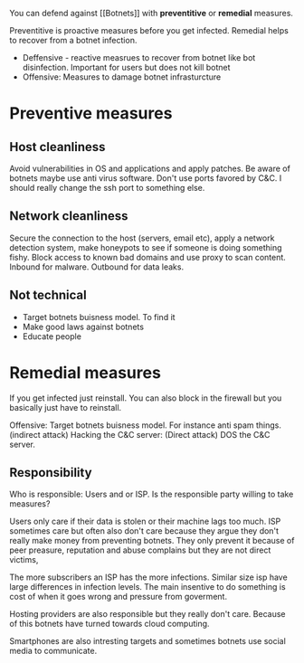 
You can defend against [[Botnets]] with **preventitive** or **remedial** measures. 

Preventitive is proactive measures before you get infected. 
Remedial helps to recover from a botnet infection.  
-   Deffensive - reactive measrues to recover from botnet like bot disinfection. Important for users but does not kill botnet
- Offensive: Measures to damage botnet infrasturcture 


# Preventive measures

## Host cleanliness
Avoid vulnerabilities in OS and applications and apply patches. Be aware of botnets maybe use anti  virus software. Don't use ports favored by C&C. I should really change the ssh port to something else.

## Network cleanliness
Secure the connection to the host (servers, email etc), apply a network detection system, make honeypots to see if someone is doing something fishy. Block access to known bad domains and use proxy to scan content. Inbound for malware. Outbound for data leaks.

## Not technical 

- Target botnets buisness model. To find it
- Make good laws against botnets
- Educate people

# Remedial measures

If you get infected just reinstall. You can also block in the firewall but you basically just have to reinstall. 

Offensive:
Target botnets buisness model. For instance anti spam things. (indirect attack)
Hacking the C&C server: (Direct attack)
DOS the C&C server.

## Responsibility 

Who is responsible: Users and or ISP. 
Is the responsible party willing to take measures?

Users only care if their data is stolen or their machine lags too much.
ISP sometimes care but often also don't care because they argue they don't really make money from preventing botnets. They only prevent it because of peer preasure, reputation and abuse complains but they are not direct victims,

The more subscribers an ISP has the more infections. Similar size isp have large differences in infection levels. The main insentive to do something is cost of when it goes wrong and pressure from goverment. 

Hosting providers are also responsible but they really don't care. Because of this botnets have turned towards cloud computing.

Smartphones are also intresting targets and sometimes botnets use social media to communicate. 
